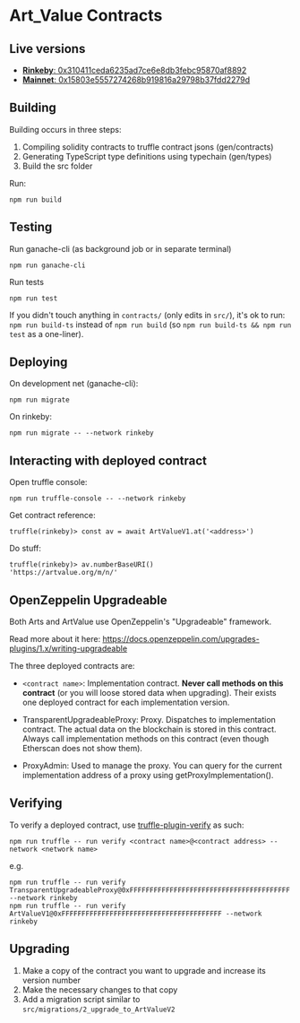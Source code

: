 # Art_Value Contracts

## Live versions

* [**Rinkeby**: 0x310411ceda6235ad7ce6e8db3febc95870af8892](https://rinkeby.etherscan.io/address/0x310411ceda6235ad7ce6e8db3febc95870af8892)
* [**Mainnet**: 0x15803e5557274268b919816a29798b37fdd2279d](https://etherscan.io/address/0x15803e5557274268b919816a29798b37fdd2279d)

## Building

Building occurs in three steps:
1. Compiling solidity contracts to truffle contract jsons (gen/contracts)
2. Generating TypeScript type definitions using typechain (gen/types)
3. Build the src folder

Run:
```
npm run build
```

## Testing

Run ganache-cli (as background job or in separate terminal)
```
npm run ganache-cli
```

Run tests
```
npm run test
```

If you didn't touch anything in `contracts/` (only edits in `src/`), it's
 ok to run: `npm run build-ts` instead of `npm run build` (so
  `npm run build-ts && npm run test` as a one-liner).

## Deploying

On development net (ganache-cli):
```
npm run migrate
```

On rinkeby:
```
npm run migrate -- --network rinkeby
```

## Interacting with deployed contract

Open truffle console:
```
npm run truffle-console -- --network rinkeby
```

Get contract reference:
```
truffle(rinkeby)> const av = await ArtValueV1.at('<address>')
```

Do stuff:
```
truffle(rinkeby)> av.numberBaseURI()
'https://artvalue.org/m/n/'
```

## OpenZeppelin Upgradeable

Both Arts and ArtValue use OpenZeppelin's "Upgradeable" framework.

Read more about it here: https://docs.openzeppelin.com/upgrades-plugins/1.x/writing-upgradeable

The three deployed contracts are:

- `<contract name>`: Implementation contract. **Never call methods on this contract** (or you will loose stored data when upgrading). Their exists one deployed contract for each implementation version.

- TransparentUpgradeableProxy: Proxy. Dispatches to implementation contract. The actual data on the blockchain is stored in this contract. Always call implementation methods on this contract (even though Etherscan does not show them).

- ProxyAdmin: Used to manage the proxy. You can query for the current implementation address of a proxy using getProxyImplementation().

## Verifying

To verify a deployed contract, use [truffle-plugin-verify](https://www.npmjs.com/package/truffle-plugin-verify) as such:

```
npm run truffle -- run verify <contract name>@<contract address> --network <network name>
```

e.g.

```
npm run truffle -- run verify TransparentUpgradeableProxy@0xFFFFFFFFFFFFFFFFFFFFFFFFFFFFFFFFFFFFFFFF --network rinkeby
npm run truffle -- run verify ArtValueV1@0xFFFFFFFFFFFFFFFFFFFFFFFFFFFFFFFFFFFFFFFF --network rinkeby
```

## Upgrading

1. Make a copy of the contract you want to upgrade and increase its version number
2. Make the necessary changes to that copy
3. Add a migration script similar to `src/migrations/2_upgrade_to_ArtValueV2`
